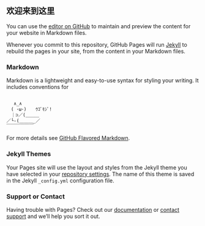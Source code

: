 ## 欢迎来到这里

You can use the [editor on GitHub](https://github.com/wyyq/wyyq/edit/master/index.md) to maintain and preview the content for your website in Markdown files.

Whenever you commit to this repository, GitHub Pages will run [Jekyll](https://jekyllrb.com/) to rebuild the pages in your site, from the content in your Markdown files.

### Markdown

Markdown is a lightweight and easy-to-use syntax for styling your writing. It includes conventions for

```markdown

　 ∧_∧
　( ･ω･)　　ｳｺﾞﾓｼﾞ!
　｜⊃／(＿＿＿
／└-(＿＿＿_／
￣￣￣￣￣￣
```

For more details see [GitHub Flavored Markdown](https://guides.github.com/features/mastering-markdown/).

### Jekyll Themes

Your Pages site will use the layout and styles from the Jekyll theme you have selected in your [repository settings](https://github.com/wyyq/wyyq/settings). The name of this theme is saved in the Jekyll `_config.yml` configuration file.

### Support or Contact

Having trouble with Pages? Check out our [documentation](https://help.github.com/categories/github-pages-basics/) or [contact support](https://github.com/contact) and we’ll help you sort it out.
